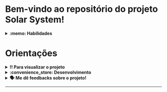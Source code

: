 # Bem-vindo ao repositório do projeto Solar System!

<details>
  <summary><strong>:memo: Habilidades</strong></summary><br />

  Neste projeto, fui capaz de:

  * Utilizar JSX no React;

  * Utilizar corretamente o método `render()` para renderizar seus componentes;

  * Utilizar `import` para trazer componentes em diferentes arquivos;

  * Criar componentes de classe em React;

  * Criar múltiplos componentes a partir de um array;

  * Fazer uso de `props` corretamente;

  * Fazer uso de `PropTypes` para validar as `props de um componente`.
</details>

# Orientações

<details>
  <summary><strong>‼️ Para visualizar o projeto</strong></summary><br />

  1. Clone o repositório

  - Use o comando: `git clone git@github.com/p4n1k0/react-project-solar-system.git.
  - Entre na pasta do repositório que você acabou de clonar:
    - `cd react-project-solar-system`

  2. Instale as dependências

  - `npm install`.
  
  3. Visualize a página (PORT: 3000)
  
  - `npm start`

</details>

<details>
  <summary><strong>:convenience_store: Desenvolvimento </strong></summary><br />

  Desenvolvi uma aplicação em React com criação de componentes de classe e passagem de props. Essa aplicação simulou uma visualização do nosso Sistema Solar.
</details>

<details>
  <summary><strong>🗣 Me dê feedbacks sobre o projeto!</strong></summary><br />
</details>

---
